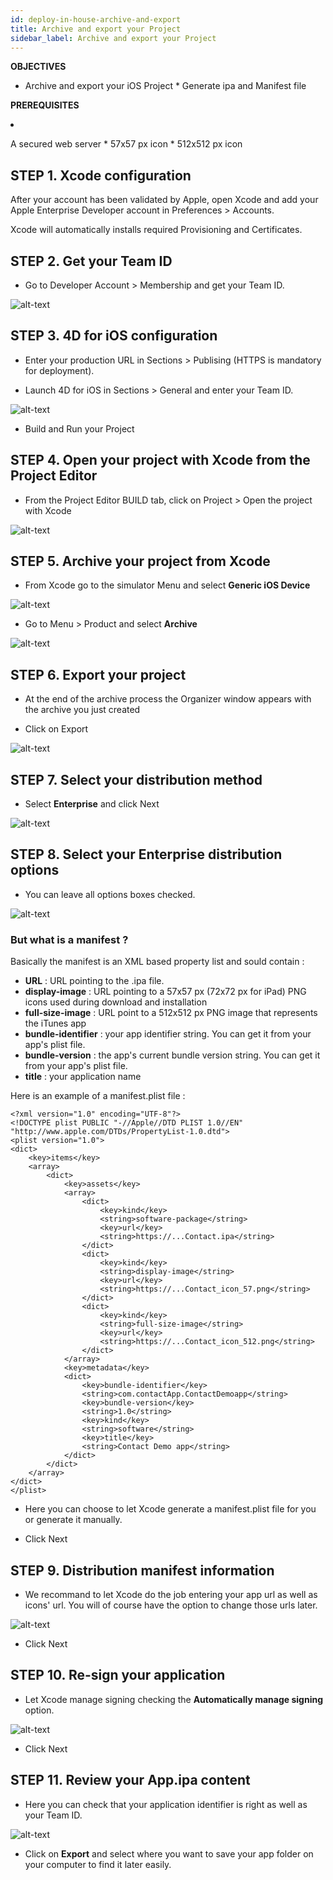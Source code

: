 ```yaml
---
id: deploy-in-house-archive-and-export
title: Archive and export your Project
sidebar_label: Archive and export your Project
---
```

<div class = "objectives">
<b>OBJECTIVES</b>

* Archive and export your iOS Project * Generate ipa and Manifest file </div> <div class = "prerequisites">
<b>PREREQUISITES</b>

* A secured web server * 57x57 px icon * 512x512 px icon </div> 

## STEP 1. Xcode configuration

After your account has been validated by Apple, open Xcode and add your Apple Enterprise Developer account in Preferences > Accounts.

Xcode will automatically installs required Provisioning and Certificates.

## STEP 2. Get your Team ID

* Go to Developer Account > Membership and get your Team ID.

![alt-text](assets/deploy-in-house/Team-ID-4D-for-iOS.png)

## STEP 3. 4D for iOS configuration

* Enter your production URL in Sections > Publising (HTTPS is mandatory for deployment).

* Launch 4D for iOS in Sections > General and enter your Team ID.

![alt-text](assets/deploy-in-house/Enterprise-Team-ID.png)

* Build and Run your Project

## STEP 4. Open your project with Xcode from the Project Editor

* From the Project Editor BUILD tab, click on Project > Open the project with Xcode

![alt-text](assets/deploy-in-house/Open-your-project-Xcode-4D-for-iOS.png)

## STEP 5. Archive your project from Xcode

* From Xcode go to the simulator Menu and select **Generic iOS Device**

![alt-text](assets/deploy-in-house/Deployment-Generic-iOS-Device.png)

* Go to Menu > Product and select **Archive**

![alt-text](assets/deploy-in-house/Archive-your-Project.png)

## STEP 6. Export your project

* At the end of the archive process the Organizer window appears with the archive you just created

* Click on Export

![alt-text](assets/deploy-in-house/Organizer-window-archive.png)

## STEP 7. Select your distribution method

* Select **Enterprise** and click Next

![alt-text](assets/deploy-in-house/Distribution-Method-selection.png)

## STEP 8. Select your Enterprise distribution options

* You can leave all options boxes checked.

![alt-text](assets/deploy-in-house/Enterprise-distribution-options.png)

### But what is a manifest ?

Basically the manifest is an XML based property list and sould contain :

* **URL** : URL pointing to the .ipa file.
* **display-image** : URL pointing to a 57x57 px (72x72 px for iPad) PNG icons used during download and installation
* **full-size-image** : URL point to a 512x512 px PNG image that represents the iTunes app
* **bundle-identifier** : your app identifier string. You can get it from your app's plist file.
* **bundle-version** : the app's current bundle version string. You can get it from your app's plist file.
* **title** : your application name

Here is an example of a manifest.plist file :

    <?xml version="1.0" encoding="UTF-8"?>
    <!DOCTYPE plist PUBLIC "-//Apple//DTD PLIST 1.0//EN" "http://www.apple.com/DTDs/PropertyList-1.0.dtd">
    <plist version="1.0">
    <dict>
        <key>items</key>
        <array>
            <dict>
                <key>assets</key>
                <array>
                    <dict>
                        <key>kind</key>
                        <string>software-package</string>
                        <key>url</key>
                        <string>https://...Contact.ipa</string>
                    </dict>
                    <dict>
                        <key>kind</key>
                        <string>display-image</string>
                        <key>url</key>
                        <string>https://...Contact_icon_57.png</string>
                    </dict>
                    <dict>
                        <key>kind</key>
                        <string>full-size-image</string>
                        <key>url</key>
                        <string>https://...Contact_icon_512.png</string>
                    </dict>
                </array>
                <key>metadata</key>
                <dict>
                    <key>bundle-identifier</key>
                    <string>com.contactApp.ContactDemoapp</string>
                    <key>bundle-version</key>
                    <string>1.0</string>
                    <key>kind</key>
                    <string>software</string>
                    <key>title</key>
                    <string>Contact Demo app</string>
                </dict>
            </dict>
        </array>
    </dict>
    </plist>
    

* Here you can choose to let Xcode generate a manifest.plist file for you or generate it manually.

* Click Next

## STEP 9. Distribution manifest information

* We recommand to let Xcode do the job entering your app url as well as icons' url. You will of course have the option to change those urls later.

![alt-text](assets/deploy-in-house/Distribution-manifest-information.png)

* Click Next 

## STEP 10. Re-sign your application

* Let Xcode manage signing checking the **Automatically manage signing** option.

![alt-text](assets/deploy-in-house/Re-sign-your-application.png)

* Click Next

## STEP 11. Review your App.ipa content

* Here you can check that your application identifier is right as well as your Team ID.

![alt-text](assets/deploy-in-house/Review-ipa-content.png)

* Click on **Export** and select where you want to save your app folder on your computer to find it later easily.